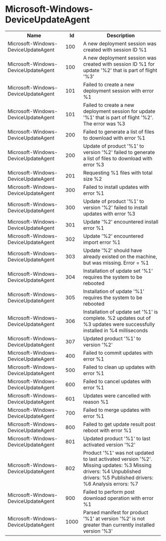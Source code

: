 # Microsoft-Windows-DeviceUpdateAgent

<table>
<colgroup><col/><col/><col/></colgroup>
<tr><th>Name</th><th>Id</th><th>Description</th></tr>
<tr><td>Microsoft-Windows-DeviceUpdateAgent</td><td>100</td><td>A new deployment session was created with session ID %1</td></tr>
<tr><td>Microsoft-Windows-DeviceUpdateAgent</td><td>100</td><td>A new deployment session was created with session ID %1 for update &#39;%2&#39; that is part of flight &#39;%3&#39;</td></tr>
<tr><td>Microsoft-Windows-DeviceUpdateAgent</td><td>101</td><td>Failed to create a new deployment session with error %1</td></tr>
<tr><td>Microsoft-Windows-DeviceUpdateAgent</td><td>101</td><td>Failed to create a new deployment session for update &#39;%1&#39; that is part of flight &#39;%2&#39;.  The error was %3</td></tr>
<tr><td>Microsoft-Windows-DeviceUpdateAgent</td><td>200</td><td>Failed to generate a list of files to download with error %1</td></tr>
<tr><td>Microsoft-Windows-DeviceUpdateAgent</td><td>200</td><td>Update of product &#39;%1&#39; to version &#39;%2&#39; failed to generate a list of files to download with error %3</td></tr>
<tr><td>Microsoft-Windows-DeviceUpdateAgent</td><td>201</td><td>Requesting %1 files with total size %2</td></tr>
<tr><td>Microsoft-Windows-DeviceUpdateAgent</td><td>300</td><td>Failed to install updates with error %1</td></tr>
<tr><td>Microsoft-Windows-DeviceUpdateAgent</td><td>300</td><td>Update of product &#39;%1&#39; to version &#39;%2&#39; failed to install updates with error %3</td></tr>
<tr><td>Microsoft-Windows-DeviceUpdateAgent</td><td>301</td><td>Update &#39;%2&#39; encountered install error %1</td></tr>
<tr><td>Microsoft-Windows-DeviceUpdateAgent</td><td>302</td><td>Update &#39;%2&#39; encountered import error %1</td></tr>
<tr><td>Microsoft-Windows-DeviceUpdateAgent</td><td>303</td><td>Update &#39;%2&#39; should have already existed on the machine, but was missing.  Error = %1</td></tr>
<tr><td>Microsoft-Windows-DeviceUpdateAgent</td><td>304</td><td>Installation of update set &#39;%1&#39; requires the system to be rebooted</td></tr>
<tr><td>Microsoft-Windows-DeviceUpdateAgent</td><td>305</td><td>Installation of update &#39;%1&#39; requires the system to be rebooted</td></tr>
<tr><td>Microsoft-Windows-DeviceUpdateAgent</td><td>306</td><td>Installation of update set &#39;%1&#39; is complete.  %2 updates out of %3 updates were successfully installed in %4 milliseconds</td></tr>
<tr><td>Microsoft-Windows-DeviceUpdateAgent</td><td>307</td><td>Updated product &#39;%1&#39; to version &#39;%2&#39;</td></tr>
<tr><td>Microsoft-Windows-DeviceUpdateAgent</td><td>400</td><td>Failed to commit updates with error %1</td></tr>
<tr><td>Microsoft-Windows-DeviceUpdateAgent</td><td>500</td><td>Failed to clean up updates with error %1</td></tr>
<tr><td>Microsoft-Windows-DeviceUpdateAgent</td><td>600</td><td>Failed to cancel updates with error %1</td></tr>
<tr><td>Microsoft-Windows-DeviceUpdateAgent</td><td>601</td><td>Updates were cancelled with reason %1</td></tr>
<tr><td>Microsoft-Windows-DeviceUpdateAgent</td><td>700</td><td>Failed to merge updates with error %1</td></tr>
<tr><td>Microsoft-Windows-DeviceUpdateAgent</td><td>800</td><td>Failed to get update result post reboot with error %1</td></tr>
<tr><td>Microsoft-Windows-DeviceUpdateAgent</td><td>801</td><td>Updated product &#39;%1&#39; to last activated version &#39;%2&#39;</td></tr>
<tr><td>Microsoft-Windows-DeviceUpdateAgent</td><td>802</td><td>Product &#39;%1&#39; was not updated to last activated version &#39;%2&#39;.
Missing updates: %3
Missing drivers: %4
Unpublished drivers: %5
Published drivers: %6
Analysis errors: %7</td></tr>
<tr><td>Microsoft-Windows-DeviceUpdateAgent</td><td>900</td><td>Failed to perform post download operation with error %1</td></tr>
<tr><td>Microsoft-Windows-DeviceUpdateAgent</td><td>1000</td><td>Parsed manifest for product &#39;%1&#39; at version &#39;%2&#39; is not greater than currently installed version &#39;%3&#39;</td></tr>
</table>
